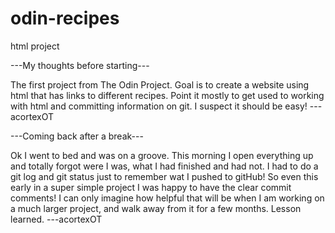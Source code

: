 # odin-recipes
html project

---My thoughts before starting---

The first project from The Odin Project. Goal is to create a website using html that has links to different recipes. Point it mostly to get used to working with html and committing information on git. I suspect it should be easy!
---acortexOT


---Coming back after a break---

Ok I went to bed and was on a groove. This morning I open everything up and totally forgot were I was, what I had finished and had not. I had to do a git log and git status just to remember wat I pushed to gitHub! So even this early in a super simple project I was happy to have the clear commit comments! I can only imagine how helpful that will be when I am working on a much larger project, and walk away from it for a few months. Lesson learned.
---acortexOT